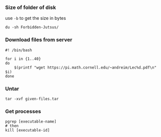 
### Size of folder of disk

use `-b` to get the size in bytes
```shell
du -sh Forbidden-Jutsus/
```

### Download files from server

```shell
#! /bin/bash

for i in {1..40}
do
	$(printf "wget https://pi.math.cornell.edu/~andreim/Lec%d.pdf\n" $i)
done

```

### Untar

```shell
tar -xvf given-files.tar
```

### Get processes

```shell
pgrep [executable-name]
# then
kill [executable-id]
```